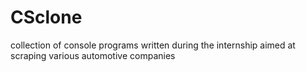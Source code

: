 # CSclone

collection of console programs written during the internship aimed at scraping various automotive companies
